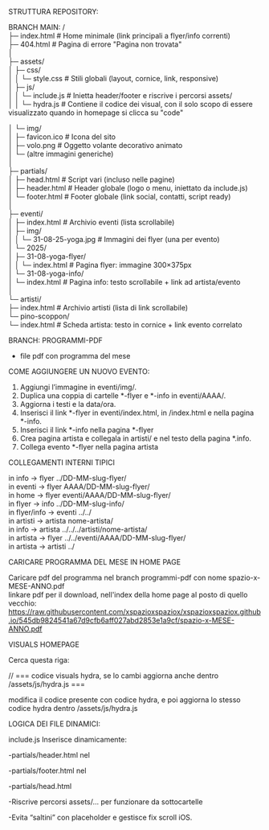 STRUTTURA REPOSITORY:  


BRANCH MAIN:
/  
├─ index.html                      # Home minimale (link principali a flyer/info correnti)  
├─ 404.html                        # Pagina di errore "Pagina non trovata"  
│  
├─ assets/  
│  ├─ css/  
│  │  └─ style.css                 # Stili globali (layout, cornice, link, responsive)  
│  ├─ js/  
│  │  └─ include.js                # Inietta header/footer e riscrive i percorsi assets/  
│  │  └─ hydra.js                # Contiene il codice dei visual, con il solo scopo di essere visualizzato quando in homepage si clicca su "code"  
  
│  └─ img/  
│     ├─ favicon.ico               # Icona del sito  
│     ├─ volo.png                  # Oggetto volante decorativo animato  
│     └─ (altre immagini generiche)  
│  
├─ partials/   
│  ├─ head.html                    # Script vari (incluso nelle pagine)  
│  ├─ header.html                  # Header globale (logo o menu, iniettato da include.js)  
│  └─ footer.html                  # Footer globale (link social, contatti, script ready)  
│  
├─ eventi/  
│  ├─ index.html                   # Archivio eventi (lista scrollabile)  
│  ├─ img/  
│  │  └─ 31-08-25-yoga.jpg         # Immagini dei flyer (una per evento)  
│  └─ 2025/  
│     ├─ 31-08-yoga-flyer/  
│     │  └─ index.html             # Pagina flyer: immagine 300×375px  
│     └─ 31-08-yoga-info/  
│        └─ index.html             # Pagina info: testo scrollabile + link ad artista/evento  
│  
└─ artisti/  
   ├─ index.html                   # Archivio artisti (lista di link scrollabile)  
   └─ pino-scoppon/  
      └─ index.html                # Scheda artista: testo in cornice + link evento correlato  
  
  BRANCH: PROGRAMMI-PDF
  - file pdf con programma del mese
    
COME AGGIUNGERE UN NUOVO EVENTO:

1. Aggiungi l’immagine in eventi/img/.
2. Duplica una coppia di cartelle *-flyer e *-info in eventi/AAAA/.
3. Aggiorna i testi e la data/ora.
4. Inserisci il link *-flyer in eventi/index.html, in /index.html e nella pagina *-info.
5. Inserisci il link *-info nella pagina *-flyer
6. Crea pagina artista e collegala in artisti/ e nel testo della pagina *.info.
7. Collega evento *-flyer nella pagina artista


COLLEGAMENTI INTERNI TIPICI
  
in info → flyer	../DD-MM-slug-flyer/  
in eventi → flyer   AAAA/DD-MM-slug-flyer/  
in home → flyer   eventi/AAAA/DD-MM-slug-flyer/  
in flyer → info	../DD-MM-slug-info/  
in flyer/info → eventi	../../  
in artisti → artista nome-artista/  
in info → artista	../../../artisti/nome-artista/  
in artista → flyer	../../eventi/AAAA/DD-MM-slug-flyer/  
in artista → artisti	../  

CARICARE PROGRAMMA DEL MESE IN HOME PAGE
  
Caricare pdf del programma nel branch programmi-pdf con nome spazio-x-MESE-ANNO.pdf  
linkare pdf per il download, nell'index della home page al posto di quello vecchio:  
https://raw.githubusercontent.com/xspazioxspaziox/xspazioxspaziox.github.io/545db9824541a67d9cfb6aff027abd2853e1a9cf/spazio-x-MESE-ANNO.pdf

VISUALS HOMEPAGE

Cerca questa riga:

// === codice visuals hydra, se lo cambi aggiorna anche dentro /assets/js/hydra.js ===

modifica il codice presente con codice hydra, e poi aggiorna lo stesso codice hydra dentro /assets/js/hydra.js


LOGICA DEI FILE DINAMICI:

include.js
Inserisce dinamicamente:

-partials/header.html nel <div id="header">

-partials/footer.html nel <div id="footer">

-partials/head.html 

-Riscrive percorsi assets/... per funzionare da sottocartelle

-Evita “saltini” con placeholder e gestisce fix scroll iOS.
